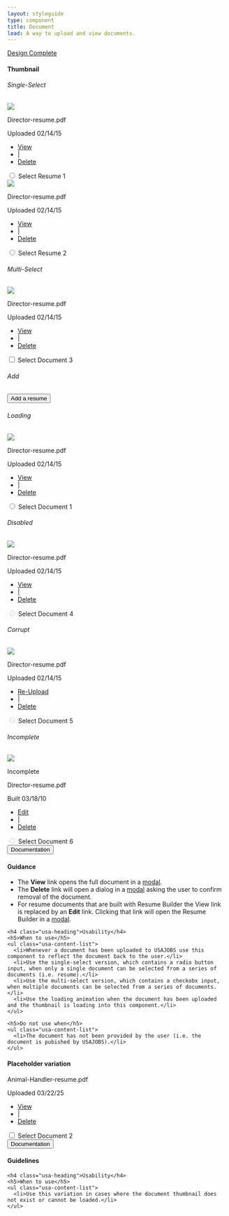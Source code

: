 ```yaml
---
layout: styleguide
type: component
title: Document
lead: A way to upload and view documents.
---
```


<a href="{{ site.baseurl }}/getting-started/#maturity" class="usa-label maturity design_complete">
  Design Complete
</a>

<h4 class="usa-heading-alt">Thumbnail</h4>
<div class="preview">
  <h6 class="usa-heading-alt">Single-Select</h6>
  <div class="usajobs-grid">
    <div class="usajobs-width-one-half">
      <div class="usajobs-document usajobs-document--thumbnail" data-object="document" data-state="is-selectable">
        <div class="usajobs-document__figure" data-behavior="document.select" data-target="#toggle-resume-1">
          <div class="usajobs-document__figure-overlay">
            <img src="{{ site.baseurl }}/img/document-thumbnails/resume-thumbnail-01-2x.png" class="img-2x" />
          </div>
        </div>
        <div class="usajobs-document__details">
          <p class="usajobs-document__title">
            Director-resume.pdf
          </p>
          <p class="usajobs-document__date">
            Uploaded 02/14/15
          </p>
          <ul class="usajobs-document__controls">
            <li class="ctrl">
              <a class="view" href="#view">View</a>
            </li>
            <li class="pipe">|</li>
            <li class="ctrl">
              <a class="delete" href="#delete">Delete</a>
            </li>
          </ul>
        </div>
        <div class="usajobs-document__toggle">
          <input id="select-resume-1" type="radio" name="resume" value="resume-1" class="usajobs-document__input" data-behavior="document.select-radio">
          <label id="toggle-resume-1" for="select-resume-1" class="usajobs-document__selector">
            <span class="usajobs-assistive-text">
              Select Resume 1
            </span>
          </label>
        </div>
      </div>
    </div>
    <div class="usajobs-width-one-half">
      <div class="usajobs-document usajobs-document--thumbnail" data-object="document" data-state="is-selectable">
        <div class="usajobs-document__figure" data-behavior="document.select" data-target="#toggle-resume-2">
          <div class="usajobs-document__figure-overlay">
            <img src="{{ site.baseurl }}/img/document-thumbnails/resume-thumbnail-01-2x.png" class="img-2x" />
          </div>
        </div>
        <div class="usajobs-document__details">
          <p class="usajobs-document__title">
            Director-resume.pdf
          </p>
          <p class="usajobs-document__date">
            Uploaded 02/14/15
          </p>
          <ul class="usajobs-document__controls">
            <li class="ctrl">
              <a class="view" href="#view">View</a>
            </li>
            <li class="pipe">|</li>
            <li class="ctrl">
              <a class="delete" href="#delete">Delete</a>
            </li>
          </ul>
        </div>
        <div class="usajobs-document__toggle">
          <input id="select-resume-2" type="radio" name="resume" value="resume-2" class="usajobs-document__input" data-behavior="document.select-radio">
          <label id="toggle-resume-2" for="select-resume-2" class="usajobs-document__selector">
            <span class="usajobs-assistive-text">
              Select Resume 2
            </span>
          </label>
        </div>
      </div>
    </div>
  </div>

  <h6 class="usa-heading-alt">Multi-Select</h6>
  <form name="multi-select">
    <div class="usajobs-document usajobs-document--thumbnail" data-object="document" data-state="is-selectable">
      <div class="usajobs-document__figure" data-behavior="document.toggle" data-target="#toggle-document-3">
        <div class="usajobs-document__figure-overlay">
          <img src="{{ site.baseurl }}/img/document-thumbnails/resume-thumbnail-01-2x.png" class="img-2x" />
        </div>
      </div>
      <div class="usajobs-document__details">
        <p class="usajobs-document__title">
          Director-resume.pdf
        </p>
        <p class="usajobs-document__date">
          Uploaded 02/14/15
        </p>
        <ul class="usajobs-document__controls">
          <li class="ctrl">
            <a class="view" href="#view">View</a>
          </li>
          <li class="pipe">|</li>
          <li class="ctrl">
            <a class="delete" href="#delete">Delete</a>
          </li>
        </ul>
      </div>
      <div class="usajobs-document__toggle">
        <input id="document-3" type="checkbox" name="document-3" value="doc-3" class="usajobs-document__input"> 
        <label id="toggle-document-3" for="document-3" class="usajobs-document__selector" data-behavior="document.toggle-checkbox">
          <span class="usajobs-assistive-text">
            Select Document 3
          </span>
        </label>
      </div>
    </form>
  </div>

  <h6 class="usa-heading-alt">Add</h6>
  <div class="usajobs-document usajobs-document--add" data-object="document" data-state="is-selectable">
    <button class="usa-button-gray usajobs-document__trigger" data-object-trigger="modal" data-target="#modal-addResume">
      <div class="usajobs-document__add-icon fa fa-plus-circle"></div>
      Add a resume
    </button>
  </div>

  <h6 class="usa-heading-alt">Loading</h6>
  <div class="usajobs-document usajobs-document--thumbnail" data-object="document" data-state="is-loading">
    <div class="usajobs-document__figure" data-behavior="document.select" data-target="#toggle-document-1">
      <div class="usajobs-document__figure-overlay">
        <img src="{{ site.baseurl }}/img/document-thumbnails/resume-thumbnail-01-2x.png" class="img-2x" />
      </div>
    </div>
    <div class="usajobs-document__details">
      <p class="usajobs-document__title">
        Director-resume.pdf
      </p>
      <p class="usajobs-document__date">
        Uploaded 02/14/15
      </p>
      <ul class="usajobs-document__controls">
        <li class="ctrl">
          <a class="view" href="#view">View</a>
        </li>
        <li class="pipe">|</li>
        <li class="ctrl">
          <a class="delete" href="#delete">Delete</a>
        </li>
      </ul>
    </div>
    <div class="usajobs-document__toggle">
      <input id="select-document-1" type="radio" name="doc-1" value="doc-1" class="usajobs-document__input" data-behavior="document.select-radio">
      <label id="toggle-document-1" for="select-document-1" class="usajobs-document__selector">
        <span class="usajobs-assistive-text">
          Select Document 1
        </span>
      </label>
    </div>
  </div>

  <h6 class="usa-heading-alt">Disabled</h6>
  <div class="usajobs-document usajobs-document--thumbnail" data-object="document" data-state="is-disabled">
    <div class="usajobs-document__figure" data-behavior="document.select" data-target="#toggle-document-4">
      <div class="usajobs-document__figure-overlay">
        <img src="{{ site.baseurl }}/img/document-thumbnails/resume-thumbnail-01-2x.png" class="img-2x" />
      </div>
    </div>
    <div class="usajobs-document__details">
      <p class="usajobs-document__title">
        Director-resume.pdf
      </p>
      <p class="usajobs-document__date">
        Uploaded 02/14/15
      </p>
      <ul class="usajobs-document__controls">
        <li class="ctrl">
          <a class="view" href="#view">View</a>
        </li>
        <li class="pipe">|</li>
        <li class="ctrl">
          <a class="delete" href="#delete">Delete</a>
        </li>
      </ul>
    </div>
    <div class="usajobs-document__toggle">
      <input id="select-document-4" type="radio" name="doc-4" value="doc-4" class="usajobs-document__input" data-behavior="document.select-radio" disabled>
      <label id="toggle-document-4" for="select-document-4" class="usajobs-document__selector">
        <span class="usajobs-assistive-text">
          Select Document 4
        </span>
      </label>
    </div>
  </div>

  <h6 class="usa-heading-alt">Corrupt</h6>
  <div class="usajobs-document usajobs-document--thumbnail" data-object="document" data-state="is-corrupt">
    <div class="usajobs-document__figure" data-behavior="document.select" data-target="#toggle-document-5">
      <div class="usajobs-document__figure-overlay">
        <img src="{{ site.baseurl }}/img/document-thumbnails/resume-thumbnail-01-2x.png" class="img-2x" />
      </div>
    </div>
    <div class="usajobs-document__details">
      <p class="usajobs-document__title">
        Director-resume.pdf
      </p>
      <p class="usajobs-document__date">
        Uploaded 02/14/15
      </p>
      <ul class="usajobs-document__controls">
        <li class="ctrl">
          <a class="reupload" href="#reupload">Re-Upload</a>
        </li>
        <li class="pipe">|</li>
        <li class="ctrl">
          <a class="delete" href="#delete">Delete</a>
        </li>
      </ul>
    </div>
    <div class="usajobs-document__toggle">
      <input id="select-document-5" type="radio" name="doc-5" value="doc-5" class="usajobs-document__input" data-behavior="document.select-radio" disabled>
      <label id="toggle-document-5" for="select-document-5" class="usajobs-document__selector">
        <span class="usajobs-assistive-text">
          Select Document 5
        </span>
      </label>
    </div>
  </div>

  <h6 class="usa-heading-alt">Incomplete</h6>
  <div class="usajobs-document usajobs-document--thumbnail" data-object="document" data-state="is-incomplete">
    <div class="usajobs-document__figure" data-behavior="document.select" data-target="#toggle-document-6">
      <div class="usajobs-document__figure-overlay">
        <img src="{{ site.baseurl }}/img/document-thumbnails/resume-thumbnail-01-2x.png" class="img-2x" />
      </div>
    </div>
    <div class="usajobs-document__details">
      <p class="usajobs-document__error">Incomplete</p>
      <p class="usajobs-document__title">Director-resume.pdf</p>
      <p class="usajobs-document__date">Built 03/18/10</p>
      <ul class="usajobs-document__controls">
        <li class="ctrl">
          <a class="edit" href="#edit">Edit</a>
        </li>
        <li class="pipe">|</li>
        <li class="ctrl">
          <a class="delete" href="#delete">Delete</a>
        </li>
      </ul>
    </div>
    <div class="usajobs-document__toggle">
      <input id="select-document-6" type="radio" name="doc-6" value="doc-6" class="usajobs-document__input" data-behavior="document.select-radio" disabled>
      <label id="toggle-document-6" for="select-document-6" class="usajobs-document__selector">
        <span class="usajobs-assistive-text">
          Select Document 6
        </span>
      </label>
    </div>
  </div>
</div>

<div class="usa-accordion-bordered usa-accordion-docs">
  <button class="usa-button-unstyled usa-accordion-button"
      aria-expanded="true" aria-controls="collapsible-0">
    Documentation
  </button>
  <div id="collapsible-0" aria-hidden="false" class="usa-accordion-content">
    <h4 class="usa-heading">Guidance</h4>
    <ul class="usa-content-list">
      <li>The <strong>View</strong> link opens the full document in a <a href="{{ site.baseurl}}/modals/">modal</a>.</li>
      <li> The <strong>Delete</strong> link will open a dialog in a <a href="{{ site.baseurl}}/modals/">modal</a> asking the user to confirm removal of the document.</li>
      <li>For resume documents that are built with Resume Builder the View link is replaced by an <strong>Edit</strong> link. Clicking that link will open the Resume Builder in a <a href="{{ site.baseurl }}/modals/">modal</a>.</li>
    </ul>

    <h4 class="usa-heading">Usability</h4>
    <h5>When to use</h5>
    <ul class="usa-content-list">
      <li>Whenever a document has been uploaded to USAJOBS use this component to reflect the document back to the user.</li>
      <li>Use the single-select version, which contains a radio button input, when only a single document can be selected from a series of documents (i.e. resume).</li>
      <li>Use the multi-select version, which contains a checkobx input, when multiple documents can be selected from a series of documents.</li>
      <li>Use the loading animation when the document has been uploaded and the thumbnail is loading into this component.</li>
    </ul>

    <h5>Do not use when</h5>
    <ul class="usa-content-list">
      <li>The document has not been provided by the user (i.e. the document is pubished by USAJOBS).</li>
    </ul>
  </div>
</div>

<h4 class="usa-heading-alt">Placeholder variation</h4>
<div class="preview">
  <div class="usajobs-document usajobs-document--placeholder" data-object="document" data-state="is-selectable">
    <div class="usajobs-document__figure" data-behavior="document.toggle" data-target="#toggle-document-2">
      <span class="usajobs-document__placeholder fa fa-file"></span>
    </div>
    <div class="usajobs-document__details">
      <p class="usajobs-document__title">
        Animal-Handler-resume.pdf
      </p>
      <p class="usajobs-document__date">
        Uploaded 03/22/25
      </p>
      <ul class="usajobs-document__controls">
        <li class="ctrl">
          <a class="view" href="#view">View</a>
        </li>
        <li class="pipe">|</li>
        <li class="ctrl">
          <a class="delete" href="#delete">Delete</a>
        </li>
      </ul>
    </div>
    <div class="usajobs-document__toggle">
      <input id="select-document-2" type="checkbox" name="doc-2" value="doc-2" class="usajobs-document__input">
      <label id="toggle-document-2" for="select-document-2" class="usajobs-document__selector">
        <span class="usajobs-assistive-text">
          Select Document 2
        </span>
      </label>
    </div>
  </div>
</div>

<div class="usa-accordion-bordered usa-accordion-docs">
  <button class="usa-button-unstyled usa-accordion-button"
      aria-expanded="true" aria-controls="collapsible-0">
    Documentation
  </button>
  <div id="collapsible-0" aria-hidden="false" class="usa-accordion-content">
    <h4 class="usa-heading">Guidelines</h4>
    <ul class="usa-content-list">
    </ul>

    <h4 class="usa-heading">Usability</h4>
    <h5>When to use</h5>
    <ul class="usa-content-list">
      <li>Use this variation in cases where the document thumbnail does not exist or cannot be loaded.</li>
    </ul>
  </div>
</div>

